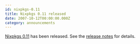 ```yaml
---
id: nixpkgs-0.11
title: Nixpkgs 0.11 released 
date: 2007-10-12T00:00:00.000Z
category: announcements
---
```

[Nixpkgs 0.11](https://web.archive.org/web/20140913055544/https://releases.nixos.org/nixpkgs/nixpkgs-0.11/) has been released. See the [release notes](https://web.archive.org/web/20140913054140/https://releases.nixos.org/nixpkgs/nixpkgs-0.11/release-notes/) for details.
